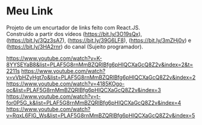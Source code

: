 # Meu Link

Projeto de um encurtador de links feito com React.JS. <br />
Construído a partir dos vídeos (https://bit.ly/3O19sQx), (https://bit.ly/3Qz3sA7), (https://bit.ly/39G6LF8), (https://bit.ly/3mZHj0v) e (https://bit.ly/3HA2rnr) do canal (Sujeito programador).




https://www.youtube.com/watch?v=K-8YYSEYaB8&list=PLAF5G8rnMmBZQRlBfg6pHIQCXaGcQ8Z2v&index=2&t=2211s
https://www.youtube.com/watch?v=vVbHZyHgt7o&list=PLAF5G8rnMmBZQRlBfg6pHIQCXaGcQ8Z2v&index=2
https://www.youtube.com/watch?v=4185KOgo-oc&list=PLAF5G8rnMmBZQRlBfg6pHIQCXaGcQ8Z2v&index=3
https://www.youtube.com/watch?v=t-for0P5G_k&list=PLAF5G8rnMmBZQRlBfg6pHIQCXaGcQ8Z2v&index=4
https://www.youtube.com/watch?v=RqxL6FlG_Ws&list=PLAF5G8rnMmBZQRlBfg6pHIQCXaGcQ8Z2v&index=5
